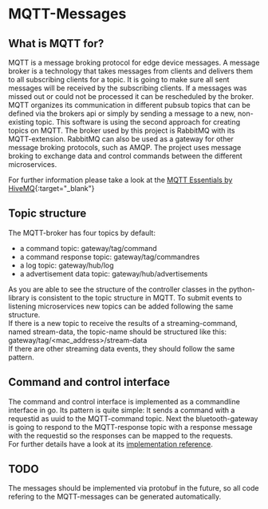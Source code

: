 # MQTT-Messages

## What is MQTT for?
MQTT is a message broking protocol for edge device messages. A message broker is a technology that takes messages from clients and delivers them to all subscribing clients for a topic. It is going to make sure all sent messages will be received by the subscribing clients. If a messages was missed out or could not be processed it can be rescheduled by the broker.  
MQTT organizes its communication in different pubsub topics that can be defined via the brokers api or simply by sending a message to a new, non-existing topic. This software is using the second approach for creating topics on MQTT. The broker used by this project is RabbitMQ with its MQTT-extension. RabbitMQ can also be used as a gateway for other message broking protocols, such as AMQP. The project uses message broking to exchange data and control commands between the different microservices.  
  
For further information please take a look at the [MQTT Essentials by HiveMQ](https://www.hivemq.com/mqtt-essentials/){:target="_blank"}

## Topic structure
The MQTT-broker has four topics by default:

* a command topic: gateway/tag/command
* a command response topic: gateway/tag/commandres
* a log topic: gateway/hub/log
* a advertisement data topic: gateway/hub/advertisements

As you are able to see the structure of the controller classes in the python-library is consistent to the topic structure in MQTT. To submit events to listening microservices new topics can be added following the same structure.  
If there is a new topic to receive the results of a streaming-command, named stream-data, the topic-name should be structured like this:  
gateway/tag/&lt;mac_address&gt;/stream-data  
If there are other streaming data events, they should follow the same pattern.
## Command and control interface

The command and control interface is implemented as a commandline interface in go. Its pattern is quite simple: It sends a command with a requestid as uuid to the MQTT-command topic. Next the bluetooth-gateway is going to respond to the MQTT-response topic with a response message with the requestid so the responses can be mapped to the requests.  
For further details have a look at its [implementation reference](/bchwtz-gateway/cli_ref).

## TODO
The messages should be implemented via protobuf in the future, so all code refering to the MQTT-messages can be generated automatically.